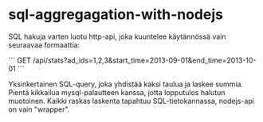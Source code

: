sql-aggregagation-with-nodejs
=============================

SQL hakuja varten luotu http-api, joka kuuntelee käytännössä vain seuraavaa formaattia:

´´´
GET /api/stats?ad_ids=1,2,3&start_time=2013-09-01&end_time=2013-10-01
´´´

Yksinkertainen SQL-query, joka yhdistää kaksi taulua ja laskee summia. Pientä kikkailua mysql-palautteen kanssa, jotta lopputulos halutun muotoinen. Kaikki raskas laskenta tapahtuu SQL-tietokannassa, nodejs-api on vain "wrapper".
